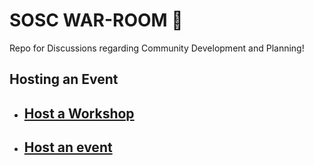 # SOSC WAR-ROOM :beginner:
Repo for Discussions regarding Community Development and Planning!


## Hosting an Event
- ## [Host a Workshop](https://github.com/so-sc/war-room/issues/new?template=workshop.md)
- ## [Host an event](https://github.com/so-sc/war-room/issues/new?template=event.md)
